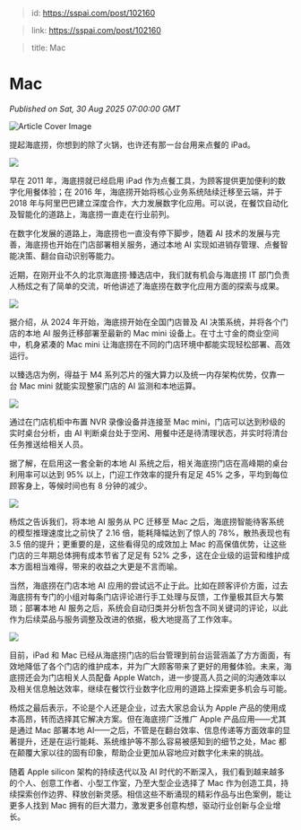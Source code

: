 > id: https://sspai.com/post/102160

> link: https://sspai.com/post/102160

> title: Mac

# Mac
_Published on Sat, 30 Aug 2025 07:00:00 GMT_

![Article Cover Image](https://cdnfile.sspai.com/2025/8/29/article/ae55016b-7b3f-47bb-7942-22951bf8bd69.jpeg)  

提起海底捞，你想到的除了火锅，也许还有那一台台用来点餐的 iPad。

![](https://cdnfile.sspai.com/2025/08/29/93eed80f9efd4868adf024cdbac3d71c.JPG?imageView2/2/w/1120/q/90/interlace/1/ignore-error/1/format/webp)

早在 2011 年，海底捞就已经启用 iPad 作为点餐工具，为顾客提供更加便利的数字化用餐体验；在 2016 年，海底捞开始将核心业务系统陆续迁移至云端，并于 2018 年与阿里巴巴建立深度合作，大力发展数字化应用。可以说，在餐饮自动化及智能化的道路上，海底捞一直走在行业前列。

在数字化发展的道路上，海底捞也一直没有停下脚步，随着 AI 技术的发展与完善，海底捞也开始在门店部署相关服务，通过本地 AI 实现如进销存管理、点餐智能决策、翻台自动识别等能力。

近期，在刚开业不久的北京海底捞·臻选店中，我们就有机会与海底捞 IT 部门负责人杨炫之有了简单的交流，听他讲述了海底捞在数字化应用方面的探索与成果。

![](https://cdnfile.sspai.com/2025/08/29/17351f657bbce47ad0567383ddc58ab8.jpg?imageView2/2/w/1120/q/90/interlace/1/ignore-error/1/format/webp)

据介绍，从 2024 年开始，海底捞开始在全国门店普及 AI 决策系统，并将各个门店的本地 AI 服务迁移部署至最新的 Mac mini 设备上。在寸土寸金的商业空间中，机身紧凑的 Mac mini 让海底捞在不同的门店环境中都能实现轻松部署、高效运行。

以臻选店为例，得益于 M4 系列芯片的强大算力以及统一内存架构优势，仅靠一台 Mac mini 就能实现整家门店的 AI 监测和本地运算。

![](https://cdnfile.sspai.com/2025/08/29/29d1112db0dbb9d5cb95849a9fbb3492.JPG?imageView2/2/w/1120/q/90/interlace/1/ignore-error/1/format/webp)

通过在门店机柜中布置 NVR 录像设备并连接至 Mac mini，门店可以达到秒级的实时桌台分析，由 AI 判断桌台处于空闲、用餐中还是待清理状态，并实时将清台任务推送给相关人员。

据了解，在启用这一套全新的本地 AI 系统之后，相关海底捞门店在高峰期的桌台利用率可以达到 95% 以上，门迎工作效率的提升有足足 45% 之多，平均到每位顾客身上，等候时间也有 8 分钟的减少。

![](https://cdnfile.sspai.com/2025/08/29/e8e491bea862e21eaa8051c83924aae5.jpg?imageView2/2/w/1120/q/90/interlace/1/ignore-error/1/format/webp)

杨炫之告诉我们，将本地 AI 服务从 PC 迁移至 Mac 之后，海底捞智能待客系统的模型推理速度比之前快了 2.16 倍，能耗降幅达到了惊人的 78%，散热表现也有 3.5 倍的提升；更重要的是，这些看得见的成效加上 Mac 的高保值优势，让这些门店的三年期总体拥有成本节省了足足有 52% 之多，这在企业级的运营和维护成本方面相当难得，带来的收益之大更是不言而喻。

当然，海底捞在门店本地 AI 应用的尝试远不止于此。比如在顾客评价方面，过去海底捞有专门的小组对每条门店评论进行手工处理与反馈，工作量极其巨大与繁琐；部署本地 AI 服务之后，系统会自动归类并分析包含不同关键词的评论，以此作为后续菜品与服务调整及改进的依据，极大地提高了工作效率。

![](https://cdnfile.sspai.com/2025/08/29/483d5661d796d30640b3e510987a7450.JPG?imageView2/2/w/1120/q/90/interlace/1/ignore-error/1/format/webp)

目前，iPad 和 Mac 已经从海底捞门店的后台管理到前台运营涵盖了方方面面，有效地降低了各个门店的维护成本，并为广大顾客带来了更好的用餐体验。未来，海底捞还会为门店相关人员配备 Apple Watch，进一步提高人员之间的沟通效率以及相关信息触达效率，继续在餐饮行业数字化应用的道路上探索更多机会与可能。

杨炫之最后表示，不论是个人还是企业，过去大家总会认为 Apple 产品的使用成本高昂，转而选择其它解决方案。但在海底捞广泛推广 Apple 产品应用——尤其是通过 Mac 部署本地 AI——之后，不管是在翻台效率、信息传递等方面效率的显著提升，还是在运行能耗、系统维护等不那么容易被感知到的细节之处，Mac 都在颠覆大家以往的固有印象，帮助企业更加从容地应对数字化未来的挑战。

随着 Apple silicon 架构的持续迭代以及 AI 时代的不断深入，我们看到越来越多的个人、创意工作者、小型工作室，乃至大型企业选择了 Mac 作为创造工具，持续探索创作边界、释放创新灵感。相信这些不断涌现的精彩作品与出色案例，能让更多人找到 Mac 拥有的巨大潜力，激发更多创意构想，驱动行业创新与企业增长。
